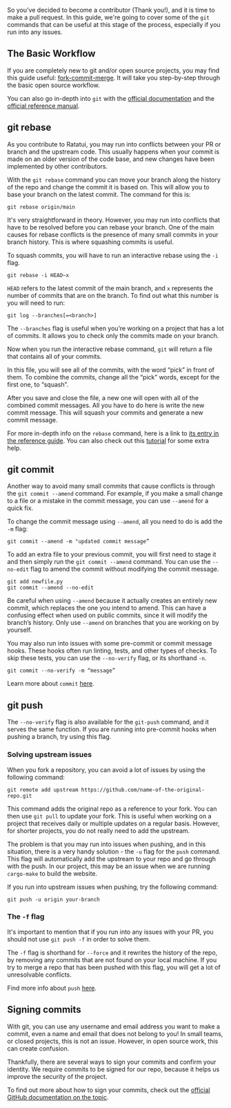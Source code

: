 So you’ve decided to become a contributor (Thank you!), and it is time to make a pull request. In this guide, we're going to cover some of the ``git`` commands that can be useful at this stage of the process, especially if you run into any issues.

## The Basic Workflow

If you are completely new to git and/or open source projects, you may find this guide useful: [fork-commit-merge](https://github.com/fork-commit-merge/fork-commit-merge/blob/main/README.md). It will take you step-by-step through the basic open source workflow. 

You can also go in-depth into ``git`` with the [official documentation](https://git-scm.com/book/en/v2) and the [official reference manual](https://git-scm.com/docs).

## git rebase

As you contribute to Ratatui, you may run into conflicts between your PR or branch and the upstream code. This usually happens when your commit is made on an older version of the code base, and new changes have been implemented by other contributors.

With the ``git rebase`` command you can move your branch along the history of the repo and change the commit it is based on. This will allow you to base your branch on the latest commit. The command for this is:

```git
git rebase origin/main
```

It's very straightforward in theory. However, you may run into conflicts that have to be resolved before you can rebase your branch. One of the main causes for rebase conflicts is the presence of many small commits in your branch history. This is where squashing commits is useful.

To squash commits, you will have to run an interactive rebase using the ``-i`` flag.

```git
git rebase -i HEAD~x
```

``HEAD`` refers to the latest commit of the main branch, and ``x`` represents the number of commits that are on the branch. To find out what this number is you will need to run:

```git
git log --branches[=<branch>]
```

The ``--branches`` flag is useful when you’re working on a project that has a lot of commits. It allows you to check only the commits made on your branch.

Now when you run the interactive rebase command, ``git`` will return a file that contains all of your commits. 

In this file, you will see all of the commits, with the word “pick” in front of them. To combine the commits, change all the “pick” words, except for the first one, to “squash”.

After you save and close the file, a new one will open with all of the combined commit messages. All you have to do here is write the new commit message. This will squash your commits and generate a new commit message.

For more in-depth info on the ``rebase`` command, here is a link to [its entry in the reference guide](https://git-scm.com/book/en/v2/Git-Branching-Rebasing). You can also check out this [tutorial](https://www.atlassian.com/git/tutorials/rewriting-history/git-rebase) for some extra help.

## git commit

Another way to avoid many small commits that cause conflicts is through the ``git commit --amend`` command. For example, if you make a small change to a file or a mistake in the commit message, you can use ``--amend`` for a quick fix.

To change the commit message using ``--amend``, all you need to do is add the ``-m`` flag:

```git
git commit --amend -m "updated commit message”
```

To add an extra file to your previous commit, you will first need to stage it and then simply run the ``git commit --amend`` command. You can use the ``--no-edit`` flag to amend the commit without modifying the commit message.

```git
git add newfile.py
git commit --amend --no-edit
```

Be careful when using ``--amend`` because it actually creates an entirely new commit, which replaces the one you intend to amend. This can have a confusing effect when used on public commits, since it will modify the branch’s history. Only use ``--amend`` on branches that you are working on by yourself.

You may also run into issues with some pre-commit or commit message hooks. These hooks often run linting, tests, and other types of checks. To skip these tests, you can use the ``--no-verify`` flag, or its shorthand ``-n``.

```git
git commit --no-verify -m “message”
```

Learn more about ``commit`` [here](https://git-scm.com/docs/git-commit).

## git push

The ``--no-verify`` flag is also available for the ``git-push`` command, and it serves the same function. If you are running into pre-commit hooks when pushing a branch, try using this flag.

### Solving upstream issues

When you fork a repository, you can avoid a lot of issues by using the following command:

```git
git remote add upstream https://github.com/name-of-the-original-repo.git
```

This command adds the original repo as a reference to your fork. You can then use ``git pull`` to update your fork. This is useful when working on a project that receives daily or multiple updates on a regular basis. However, for shorter projects, you do not really need to add the upstream.

The problem is that you may run into issues when pushing, and in this situation, there is a very handy solution - the ``-u`` flag for the ``push`` command. This flag will automatically add the upstream to your repo and go through with the push. In our project, this may be an issue when we are running ``cargo-make`` to build the website.

If you run into upstream issues when pushing, try the following command:

```git
git push -u origin your-branch
```

### The ``-f`` flag

It's important to mention that if you run into any issues with your PR, you should not use ``git push -f`` in order to solve them. 

The ``-f`` flag is shorthand for ``--force`` and it rewrites the history of the repo, by removing any commits that are not found on your local machine. If you try to merge a repo that has been pushed with this flag, you will get a lot of unresolvable conflicts.

Find more info about ``push`` [here](https://git-scm.com/docs/git-push).

## Signing commits

With git, you can use any username and email address you want to make a commit, even a name and email that does not belong to you! In small teams, or closed projects, this is not an issue. However, in open source work, this can create confusion.

Thankfully, there are several ways to sign your commits and confirm your identity. We require commits to be signed for our repo, because it helps us improve the security of the project.

To find out more about how to sign your commits, check out the [official GitHub documentation on the topic](https://docs.github.com/en/authentication/managing-commit-signature-verification/signing-commits).

